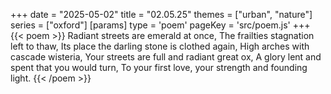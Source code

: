 +++
date = "2025-05-02"
title = "02.05.25"
themes = ["urban", "nature"]
series = ["oxford"]
[params]
  type = 'poem'
  pageKey = 'src/poem.js'
+++
{{< poem >}}
Radiant streets are emerald at once,
The frailties stagnation left to thaw,
Its place the darling stone is clothed again,
High arches with cascade wisteria,
Your streets are full and radiant great ox,
A glory lent and spent that you would turn,
To your first love, your strength and founding light.
{{< /poem >}}